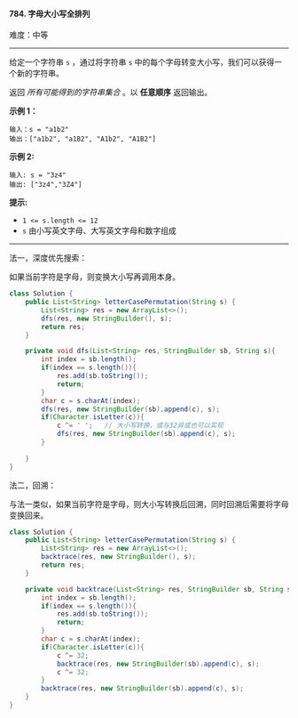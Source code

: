 #### 784. 字母大小写全排列

难度：中等

---

给定一个字符串 `s` ，通过将字符串 `s` 中的每个字母转变大小写，我们可以获得一个新的字符串。

返回 _所有可能得到的字符串集合_ 。以  **任意顺序**  返回输出。

 **示例 1：** 

```
输入：s = "a1b2"
输出：["a1b2", "a1B2", "A1b2", "A1B2"]
```

 **示例 2:** 

```
输入: s = "3z4"
输出: ["3z4","3Z4"]
```

 **提示:** 

*   `1 <= s.length <= 12`
*   `s` 由小写英文字母、大写英文字母和数字组成

---

法一，深度优先搜索：

如果当前字符是字母，则变换大小写再调用本身。

```Java
class Solution {
    public List<String> letterCasePermutation(String s) {
        List<String> res = new ArrayList<>();
        dfs(res, new StringBuilder(), s);
        return res;
    }

    private void dfs(List<String> res, StringBuilder sb, String s){
        int index = sb.length();
        if(index == s.length()){
            res.add(sb.toString());
            return;
        }
        char c = s.charAt(index);
        dfs(res, new StringBuilder(sb).append(c), s);
        if(Character.isLetter(c)){
            c ^= ' ';	// 大小写转换，或与32异或也可以实现
            dfs(res, new StringBuilder(sb).append(c), s);
        }
        
    }
}
```

法二，回溯：

与法一类似，如果当前字符是字母，则大小写转换后回溯，同时回溯后需要将字母变换回来。

```java
class Solution {
    public List<String> letterCasePermutation(String s) {
        List<String> res = new ArrayList<>();
        backtrace(res, new StringBuilder(), s);
        return res;
    }

    private void backtrace(List<String> res, StringBuilder sb, String s){
        int index = sb.length();
        if(index == s.length()){
            res.add(sb.toString());
            return;
        }
        char c = s.charAt(index);
        if(Character.isLetter(c)){
            c ^= 32;
            backtrace(res, new StringBuilder(sb).append(c), s);
            c ^= 32;
        }
        backtrace(res, new StringBuilder(sb).append(c), s);
    }
}
```

